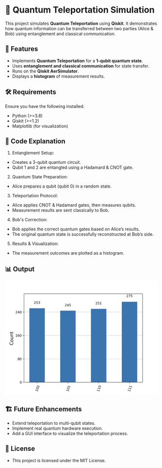 # 🔗 Quantum Teleportation Simulation

This project simulates **Quantum Teleportation** using **Qiskit**. It demonstrates how quantum information can be transferred between two parties (Alice & Bob) using entanglement and classical communication.

## 📌 Features
- Implements **Quantum Teleportation** for a **1-qubit quantum state**.
- Uses **entanglement and classical communication** for state transfer.
- Runs on the **Qiskit AerSimulator**.
- Displays a **histogram** of measurement results.

## 🛠️ Requirements
Ensure you have the following installed:

- Python (>=3.8)
- Qiskit (>=1.2)
- Matplotlib (for visualization)

## 📜 Code Explanation
1. Entanglement Setup:
- Creates a 3-qubit quantum circuit.
- Qubit 1 and 2 are entangled using a Hadamard & CNOT gate.

2. Quantum State Preparation:
- Alice prepares a qubit (qubit 0) in a random state.

3. Teleportation Protocol:
- Alice applies CNOT & Hadamard gates, then measures qubits.
- Measurement results are sent classically to Bob.
  
4. Bob's Correction:
- Bob applies the correct quantum gates based on Alice’s results.
- The original quantum state is successfully reconstructed at Bob’s side.

5. Results & Visualization:
- The measurement outcomes are plotted as a histogram.

## 📊 Output
![Quantum Teleportation](teleportation_histogram.png)


## 🏗️ Future Enhancements
- Extend teleportation to multi-qubit states.
- Implement real quantum hardware execution.
- Add a GUI interface to visualize the teleportation process.

  
## 📜 License
- This project is licensed under the MIT License.


